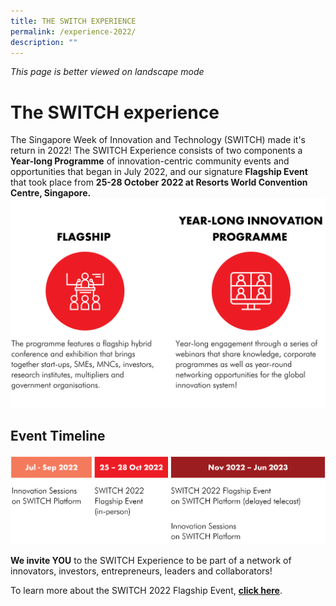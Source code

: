 ```yaml
---
title: THE SWITCH EXPERIENCE
permalink: /experience-2022/
description: ""
---
```

*This page is better viewed on landscape mode*

# **The SWITCH experience**
The Singapore Week of Innovation and Technology (SWITCH) made it's return in 2022! The SWITCH Experience consists of two components a **Year-long Programme** of innovation-centric community events and opportunities that began in July 2022, and our signature **Flagship Event** that took place from **25-28 October 2022 at Resorts World Convention Centre, Singapore.**
![](/images/SWITCH%202022%20Landing%20Page/Yiran_2207%20Before%20Launch/2207%20Before%20Launch%20DONE_SWITCH%20COMPONENTS%20.png)
## **Event Timeline** 
![](/images/SWITCH%202022%20Landing%20Page/Yiran_2207%20Before%20Launch/2207%20Before%20Launch%20DONE_TIMELINE%20.png)

**We invite YOU** to the SWITCH Experience to be part of a network of innovators, investors, entrepreneurs, leaders and collaborators! 

To learn more about the SWITCH 2022 Flagship Event, **[click here](/flagship-2022)**.
